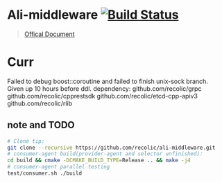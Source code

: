 
# Ali-middleware [![Build Status](https://travis-ci.com/recolic/ali-middleware.svg?token=e2iEcAqqTormZesZdC1C&branch=master)](https://travis-ci.com/recolic/ali-middleware)

> [Offical Document](https://code.aliyun.com/middlewarerace2018/docs)

# Curr
Failed to debug boost::coroutine and failed to finish unix-sock branch. Given up 10 hours before ddl.
dependency: github.com/recolic/grpc github.com/recolic/cpprestsdk github.com/recolic/etcd-cpp-apiv3 github.com/recolic/rlib

## note and TODO

```bash
# Clone tip:
git clone --recursive https://github.com/recolic/ali-middleware.git
# consumer-agent build(provider-agent and selector unfinished):
cd build && cmake -DCMAKE_BUILD_TYPE=Release .. && make -j4
# consumer-agent parallel testing
test/consumer.sh ./build
```
